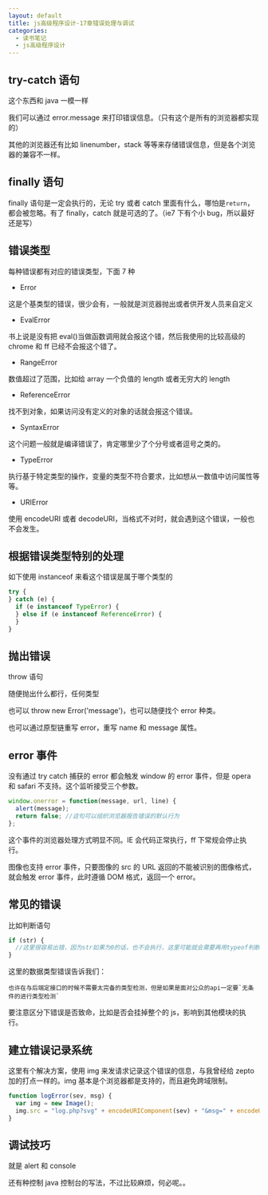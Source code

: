 ```yaml
---
layout: default
title: js高级程序设计-17章错误处理与调试
categories:
  - 读书笔记
  - js高级程序设计
---
```


## try-catch 语句

这个东西和 java 一模一样

我们可以通过 error.message 来打印错误信息。（只有这个是所有的浏览器都实现的）

其他的浏览器还有比如 linenumber，stack 等等来存储错误信息，但是各个浏览器的兼容不一样。

## finally 语句

finally 语句是一定会执行的，无论 try 或者 catch 里面有什么，哪怕是`return`，都会被忽略。有了 finally，catch 就是可选的了。（ie7 下有个小 bug，所以最好还是写）

## 错误类型

每种错误都有对应的错误类型，下面 7 种

- Error

这是个基类型的错误，很少会有，一般就是浏览器抛出或者供开发人员来自定义

- EvalError

书上说是没有把 eval()当做函数调用就会报这个错，然后我使用的比较高级的 chrome 和 ff 已经不会报这个错了。

- RangeError

数值超过了范围，比如给 array 一个负值的 length 或者无穷大的 length

- ReferenceError

找不到对象，如果访问没有定义的对象的话就会报这个错误。

- SyntaxError

这个问题一般就是编译错误了，肯定哪里少了个分号或者逗号之类的。

- TypeError

执行基于特定类型的操作，变量的类型不符合要求，比如想从一数值中访问属性等等。

- URIError

使用 encodeURI 或者 decodeURI，当格式不对时，就会遇到这个错误，一般也不会发生。

## 根据错误类型特别的处理

如下使用 instanceof 来看这个错误是属于哪个类型的

```javascript
try {
} catch (e) {
  if (e instanceof TypeError) {
  } else if (e instanceof ReferenceError) {
  }
}
```

## 抛出错误

throw 语句

随便抛出什么都行，任何类型

也可以 throw new Error('message')，也可以随便找个 error 种类。

也可以通过原型链重写 error，重写 name 和 message 属性。

## error 事件

没有通过 try catch 捕获的 error 都会触发 window 的 error 事件，但是 opera 和 safari 不支持。这个监听接受三个参数。

```javascript
window.onerror = function(message, url, line) {
  alert(message);
  return false; //这句可以组织浏览器报告错误的默认行为
};
```

这个事件的浏览器处理方式明显不同。IE 会代码正常执行，ff 下常规会停止执行。

图像也支持 error 事件，只要图像的 src 的 URL 返回的不能被识别的图像格式，就会触发 error 事件，此时遵循 DOM 格式，返回一个 error。

## 常见的错误

比如判断语句

```javascript
if (str) {
  //这里很容易出错，因为str如果为0的话，也不会执行，这里可能就会需要再用typeof判断下类型
}
```

这里的数据类型错误告诉我们：

    也许在与后端定接口的时候不需要太完备的类型检测，但是如果是面对公众的api一定要`无条件的进行类型检测`

要注意区分下错误是否致命，比如是否会挂掉整个的 js，影响到其他模块的执行。

## 建立错误记录系统

这里有个解决方案，使用 img 来发请求记录这个错误的信息，与我曾经给 zepto 加的打点一样的。img 基本是个浏览器都是支持的，而且避免跨域限制。

```javascript
function logError(sev, msg) {
  var img = new Image();
  img.src = "log.php?svg" + encodeURIComponent(sev) + "&msg=" + encodeURIComponent(msg);
}
```

## 调试技巧

就是 alert 和 console

还有种控制 java 控制台的写法，不过比较麻烦，何必呢。。
